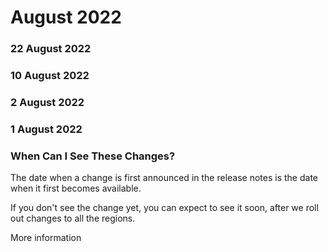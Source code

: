 ﻿# August 2022


### 22 August 2022




### 10 August 2022




### 2 August 2022




### 1 August 2022




### When Can I See These Changes?

The date when a change is first announced in the release notes is the date when it first becomes available.

If you don't see the change yet, you can expect to see it soon, after we roll out changes to all the regions.

More information

